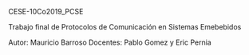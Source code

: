 CESE-10Co2019_PCSE

Trabajo final de Protocolos de Comunicación en Sistemas Emebebidos

Autor: Mauricio Barroso
Docentes: Pablo Gomez y Eric Pernia

